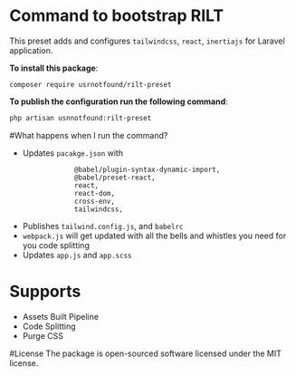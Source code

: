 # Command to bootstrap RILT

This preset adds and configures `tailwindcss`, `react`, `inertiajs` for Laravel application.

**To install this package**:

`composer require usrnotfound/rilt-preset`

**To publish the configuration run the following command**:
```bash
php artisan usnnotfound:rilt-preset
```

#What happens when I run the command? 
- Updates `pacakge.json`  with
```@babel/plugin-proposal-optional-chaining,
                @babel/plugin-syntax-dynamic-import,
                @babel/preset-react,
                react,
                react-dom,
                cross-env,
                tailwindcss,
```
- Publishes `tailwind.config.js`, and `babelrc`
- `webpack.js` will get updated with all the bells and whistles you need for you code splitting
- Updates `app.js` and `app.scss`
 
# Supports
- Assets Built Pipeline
- Code Splitting
- Purge CSS

#License
The package is open-sourced software licensed under the MIT license.
